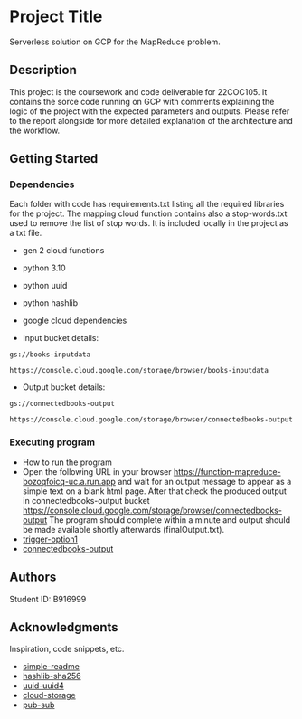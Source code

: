 # Project Title

Serverless solution on GCP for the MapReduce problem.

## Description

This project is the coursework and code deliverable for 22COC105. It contains the sorce code running on GCP with comments explaining the logic of the project with the expected parameters and outputs. Please refer to the report alongside for more detailed explanation of the architecture and the workflow.

## Getting Started

### Dependencies

Each folder with code has requirements.txt listing all the required libraries for the project.
The mapping cloud function contains also a stop-words.txt used to remove the list of stop words. It is included locally in the project as a txt file.
* gen 2 cloud functions
* python 3.10
* python uuid
* python hashlib
* google cloud dependencies

* Input bucket details:
```
gs://books-inputdata
```
```
https://console.cloud.google.com/storage/browser/books-inputdata
```

* Output bucket details:
```
gs://connectedbooks-output
```
```
https://console.cloud.google.com/storage/browser/connectedbooks-output
```
### Executing program

* How to run the program
* Open the following URL in your browser https://function-mapreduce-bozoqfoicq-uc.a.run.app and wait for an output message to appear as a simple text on a blank html page. After that check the produced output in connectedbooks-output bucket https://console.cloud.google.com/storage/browser/connectedbooks-output The program should complete within a minute and output should be made available shortly afterwards (finalOutput.txt).
* [trigger-option1](https://function-mapreduce-bozoqfoicq-uc.a.run.app)
* [connectedbooks-output](https://function-mapreduce-bozoqfoicq-uc.a.run.app)

## Authors

Student ID: B916999

## Acknowledgments

Inspiration, code snippets, etc.
* [simple-readme](https://gist.github.com/DomPizzie/7a5ff55ffa9081f2de27c315f5018afc)
* [hashlib-sha256](https://docs.python.org/3/library/hashlib.html)
* [uuid-uuid4](https://docs.python.org/3/library/uuid.html)
* [cloud-storage](https://cloud.google.com/appengine/docs/legacy/standard/python/googlecloudstorageclient/read-write-to-cloud-storage)
* [pub-sub](https://cloud.google.com/pubsub/docs/publish-receive-messages-console)